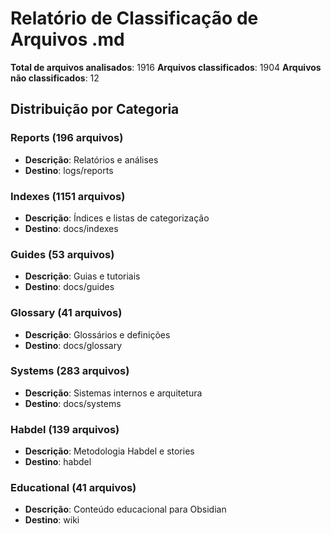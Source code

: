 # Relatório de Classificação de Arquivos .md

**Total de arquivos analisados**: 1916
**Arquivos classificados**: 1904
**Arquivos não classificados**: 12

## Distribuição por Categoria

### Reports (196 arquivos)
- **Descrição**: Relatórios e análises
- **Destino**: logs/reports

### Indexes (1151 arquivos)
- **Descrição**: Índices e listas de categorização
- **Destino**: docs/indexes

### Guides (53 arquivos)
- **Descrição**: Guias e tutoriais
- **Destino**: docs/guides

### Glossary (41 arquivos)
- **Descrição**: Glossários e definições
- **Destino**: docs/glossary

### Systems (283 arquivos)
- **Descrição**: Sistemas internos e arquitetura
- **Destino**: docs/systems

### Habdel (139 arquivos)
- **Descrição**: Metodologia Habdel e stories
- **Destino**: habdel

### Educational (41 arquivos)
- **Descrição**: Conteúdo educacional para Obsidian
- **Destino**: wiki
